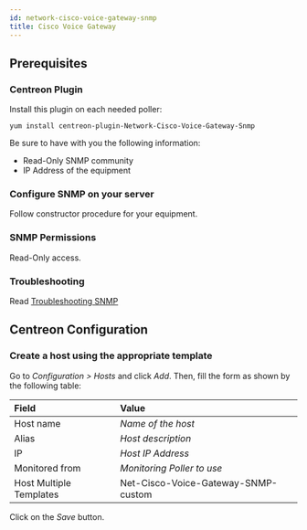 ```yaml
---
id: network-cisco-voice-gateway-snmp
title: Cisco Voice Gateway
---
```


## Prerequisites

### Centreon Plugin

Install this plugin on each needed poller:

``` shell
yum install centreon-plugin-Network-Cisco-Voice-Gateway-Snmp
```

Be sure to have with you the following information:

  - Read-Only SNMP community
  - IP Address of the equipment

### Configure SNMP on your server

Follow constructor procedure for your equipment.

### SNMP Permissions

Read-Only access.

### Troubleshooting

Read [Troubleshooting
SNMP](../tutorials/troubleshooting-plugins#snmp-checks)

## Centreon Configuration

### Create a host using the appropriate template

Go to *Configuration \> Hosts* and click *Add*. Then, fill the form as shown by
the following table:

| Field                   | Value                               |
| :---------------------- | :---------------------------------- |
| Host name               | *Name of the host*                  |
| Alias                   | *Host description*                  |
| IP                      | *Host IP Address*                   |
| Monitored from          | *Monitoring Poller to use*          |
| Host Multiple Templates | Net-Cisco-Voice-Gateway-SNMP-custom |

Click on the *Save* button.
